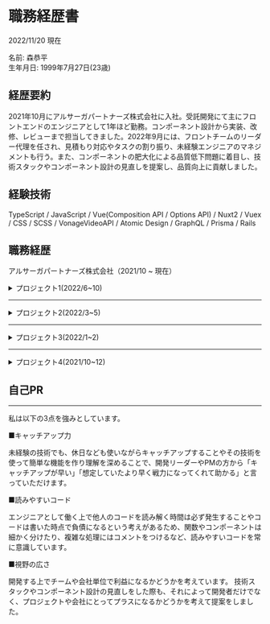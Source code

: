 # 職務経歴書

2022/11/20 現在  

名前: 森恭平  
生年月日: 1999年7月27日(23歳)


## 経歴要約

2021年10月にアルサーガパートナーズ株式会社に入社。受託開発にて主にフロントエンドのエンジニアとして1年ほど勤務。コンポーネント設計から実装、改修、レビューまで担当してきました。2022年9月には、フロントチームのリーダー代理を任され、見積もり対応やタスクの割り振り、未経験エンジニアのマネジメントも行う。また、コンポーネントの肥大化による品質低下問題に着目し、技術スタックやコンポーネント設計の見直しを提案し、品質向上に貢献しました。

## 経験技術

TypeScript / JavaScript / Vue(Composition API / Options API) / Nuxt2 / Vuex / CSS / SCSS / VonageVideoAPI / Atomic Design / GraphQL / Prisma / Rails 

## 職務経歴

アルサーガパートナーズ株式会社（2021/10 ~ 現在）


<details>
<summary>プロジェクト1(2022/6~10)</summary>

#### 概要
オンラインセミナー開催プラットフォームの分析機能の開発

#### メンバー
- PM: 1人
- フロント：3 ~ 4人
- サーバー：3 ~ 4人
- QA：1人

#### 担当
フロントチームのリーダー代理、コンポーネント設計、ディレクトリ構成、技術スタックの見直し、フロントエンドの機能実装、改修作業、リファクタ、レビュー対応、見積もり対応、チケット振り分け、API実装少し

#### 技術
TypeScript, Vue2(Composition API), SCSS, Atomic Design, Rails, RSpec

<details>
<summary>職務詳細</summary>

#### 課題・問題点
- コンポーネントの肥大化による、コードの可読性、保守性、再利用性の低下。それによるバグの発生。
- 今後の保守運用フェーズを考えると、コンポーネント設計や技術スタックを見直す必要があった。

#### 原因
- 適切なコンポーネントの分割ができておらず、同じようなUIのコンポーネントを作ってしまっていること（コンポーネント分割は個人任せ）
- ロジックをほとんどVueファイル内に書いてしまっていること
- リアクティブなデータやVueのライフサイクルフックなどを切り出せないこと

#### 対応
アプローチとして、技術スタックをJavascript, Vue(Options API)という構成からTypeScrpitとCompositioAPIという構成に変更。
コンポーネント設計やディレクトリ構成はアトミックデザインをベースとしたものに変更することにした。

> CompositioAPIを導入することで、リアクティブなデータやそのデータが絡むロジック、ライフサイクルフックまで外部ファイルに切り出すことができるようになるので、コンポーネント内のコード量の削減、関心ごと単位でデータやロジックを切り出せるといったメリットがあります。
その結果、コードの可読性やコンポーネントの再利用性や保守性が高くなると思い選定し提案しました。

> TypeScrpitについては、型推論やエディタ補完による開発速度の向上や早期のコンパイルエラーの発見、jsDocと組み合わせることでコード自体をドキュメントがわりにできるメリットがありました。
開発者がTypeScriptの経験であることも加味して提案しました。

> アトミックデザインベースのコンポーネント設計やディレクトリ構成にしたのも、社内での採用事例が多いことに加え、コンポーネントの分け方に一貫性を持たせることや責務や役割をしっかりわけることで、コンポーネントの再利用性と保守性を上げるために提案しました。

スケジュールとの兼ね合いもあるため、新規で作成する画面や機能に関しては上記の構成にし、既存部分の特に肥大化している部分から随時リプレイスしていく方針とした。

上記対応により、肥大化コンポーネントの解消、コードの可読性や開発効率の向上、コンポーネントの責務を分けたことによる再利用性、保守性の向上に繋がり、
QAエンジニアが算出していた品質数値を、60から80まで上げることに成功した。


#### その他工夫した点・取り組み
- vueファイルにおいて、computedを使わずtemplateにmethodを使っている部分やリアクティブなデータの余計な更新など、無駄なレンダリングやスタイルガイドに沿っていない部分のリファクタ対応をした。

- コードレビューでは、なるべく柔らかい言い回しを使い、感嘆符や絵文字などを少し使うことや、指摘した点についての記事や公式ドキュメントのURLも添付するなど、徹底的に相手のことを考えたレビューを心がけていた。

- 見積もり対応では、UI、機能、繋ぎ込みの3分割に分けてすることで、より正確な見積もりができるように努めた。

- 初期描画時に複数のAPIを叩く場面が多く、それにより表示が遅かったり、ラグが生じることが多かったため、Promise.allで処理をまとめることや、初期描画ではすぐに必要ないAPIのタイミングをずらしたりすることで、初期描画の遅さを緩和。

- API取得時にラグがある場合のローディングUIの導入、検索時の検索ボタンやページネーションボタンの制御などの指摘されていない部分のUX改善も積極的に行なった。

</details>

</details>

---

<details>
<summary>プロジェクト2(2022/3~5)</summary>

#### 概要
オンラインセミナー開催プラットフォームのリアルタイム配信機能のフロントエンド開発

#### メンバー
- PM: 1人
- フロント：3人
- サーバー：2人
- QA：1人

#### 担当
フロント実装全般、レビュー、後輩エンジニアのマネジメント

#### 技術
JavaScript, Vue2(Options API), SCSS, VonageVideoAPI

#### 主に実装した機能
- 画面共有機能
- デバイス選択機能
- 画面録画機能
- 視聴者強制退出・強制ミュート機能
- 入室許可機能
- 入室・退出機能
- 配信開始終了機能
- 視聴ログ取得機能
- スピーカー・マイクテスト機能
- チャット画面UI

<details>
<summary>取り組み・工夫した点</summary>

VonageVideoAPIというWebRTC技術を使ったAPIを使い、リアルタイムでセミナー配信をする機能のフロント側の実装を担当しました。

- リアルタイム配信のAPIを使うのが初めてであったのと、今回の開発の肝となる部分であったため、休日も使いながら、自分でAPIを使っていくつか簡単な機能を作ってみることで理解を深めていった。また、そのサンプルコードをメンバーに共有して、フロントチーム内でVonageVideoAPIへの理解を少しでも深めるよう努めた。

- 実装する中で使い勝手が悪いような部分に関しては、積極的に開発リーダーやPMに別案を提案し、少しでもサービスが良くなるよう努めた。例えば、チャットを表示する部分において、無限スクロールとローディングUIをいれる提案や個別質問という機能のホスト側の既読判定の別案などを提案した。

- 未経験のエンジニアの方がいたので、出社しているときは直接会話をしたり、リモートのときはハドルを利用してコミュニケーションを積極的にとった。slackなどのテキストコミュニケーションの際は言い方をやわらかくしたり、感嘆符や絵文字を使うことで、後輩エンジニアの方が質問しやすい空気作りを心がけた。また、誤りやすいコーディングのルールをまとめたり、コードレビューの際も答えをそのまま教えるのではなく、参考記事を載せたりして自分でどのように修正すればいいのかを考えてもらうようにした。

- JavaScriptを使っていることやVonageVIdeoAPIとの繋ぎ込みなどがたくさんあり、初見だとコードが読みづらくなっていたため、jsDocを使うことでコードにドキュメントの側面を持たせるよう工夫をした。

</details>

</details>

---

<details>
<summary>プロジェクト3(2022/1~2)</summary>

#### 概要
オンラインイベント配信サービスのAPI開発

#### メンバー
- PM: 1人
- サーバー：2人

#### 担当
API開実装、改修、GraphQLスキーマ定義

#### 技術
TypeScript, Express, GraphQL, Apollo Server, Prisma

#### 実装した機能
- チケット検索機能
- チケット返金機能
- 手動発券したチケット一覧取得
- 購入通知メール文を動的に変える機能
- 明細メール文作成のバリデーション
- 初期パスワード設定
- アカウントとステージ紐付け機能
など

<details>
<summary>取り組み・工夫した点</summary>

- GraphQLやPrismaなど初めての技術が多かったため、休日も使い公式のチュートリアルやハンズオン教材などで積極的にキャッチアップを行った。

- 複数のイベント主催者の物販が同時に購入された場合の金額分配処理が必要になり、その際お金の流れを意識した改修作業を行なったこと。
元々のお金の流れとして、購入者からstripeを通して運営者側にお金が送金され、その子アカウントであるイベント主催者に送金される流れ。
この修正において、既存のstripeの分配機能を使用すると、購入者からstripeを通してイベント主催者へ直接金額の送金が行われ、お金の流れが変わってしまうため、stripe（決済処理API）手数料、プラットフォーム（開発しているサービス）手数料、イベント主催者への売り上げ金額、トランザクションなどを考慮した分配処理を作ることで対応した。

- また社内でもあまり知見のない技術スタックであると同時に、先方の予算都合で開発がストップすることがあり、人員の入れ替わりがこれからも多くなると予想し、後任の方用に自分がキャッチアップする際に参考になった教材や記事、環境構築で詰まった点、Stripe決済をローカルでテストする手順などをまとめた。
自分が案件から抜けたあと、後任で入った方からキャッチアップの時間が短縮できて助かったと言ってもらえた。

</details>

</details>

---

<details>
<summary>プロジェクト4(2021/10~12)</summary>

#### 概要
医療支援連携サービスのフロントエンドの改修、バグ修正

#### メンバー
- PM: 1人
- フロント：3人
- サーバー：4人
- インフラ：1人
- アプリ：2人
- QA：2人

#### 担当
フロントの改修作業、APIとの繋ぎ込み、バグ修正

#### 技術
TypeScript, Vue3(Composition API), TailwindCSS

<details>
<summary>取り組み</summary>
エンジニアとして入社して初めての案件で、TypeScript, Composition API, TailwindCSSなど初めての技術ばかりだったので、休日も使い既存コードや公式ドキュメントを参考に積極的にキャッチアップを行った。

それでもわからない部分のコードに関してはわからないままにせず積極的に質問するようにしていた。

ただ先輩エンジニアの時間を奪う行為でもあるので、質問する際には自分はこういう認識なのですがあってますでしょうか？のように、自分の現在の認識や理解度を述べて、なるべく答えやすいような質問の仕方を心がけていた。

後半の方では、仕様漏れによるバグや実装後の要望が多かったため、QAエンジニアと積極的にコミュニケーションを取りながら、PMへの仕様の確認や機能改修の提案をし、品質向上に務めた。

例えば、カレンダーでの検索機能において、カレンダーの月を変更するとそのタイミングで毎回検索処理が走ってしまっていたので、検索処理を発火するイベントを`@input`イベントを`@change`イベントに置き換えることで、日時の変更が完了しフォーカスが外れた時のみ検索処理が走るようにし、UXを改善をした。

上記の姿勢やキャッチアップの早さを評価いただき、リリース前の2週間ほどの間、1人でフロント側の改修作業、バグ修正を任せて頂き、無事納期に間に合った。

</details>

</details>

## 自己PR
---
私は以下の3点を強みとしています。

■キャッチアップ力

未経験の技術でも、休日なども使いながらキャッチアップすることやその技術を使って簡単な機能を作り理解を深めることで、開発リーダーやPMの方から「キャッチアップが早い」「想定していたより早く戦力になってくれて助かる」と言っていただけます。

■読みやすいコード

エンジニアとして働く上で他人のコードを読み解く時間は必ず発生することやコードは書いた時点で負債になるという考えがあるため、関数やコンポーネントは細かく分けたり、複雑な処理にはコメントをつけるなど、読みやすいコードを常に意識しています。

■視野の広さ

開発する上でチームや会社単位で利益になるかどうかを考えています。
技術スタックやコンポーネント設計の見直しをした際も、それによって開発者だけでなく、プロジェクトや会社にとってプラスになるかどうかを考えて提案をしました。


